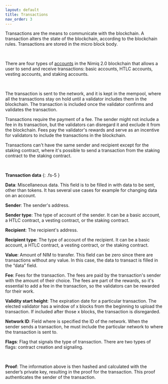 ```yaml
---
layout: default
title: Transactions
nav_order: 3
---
```


Transactions are the means to communicate with the blockchain. A transaction alters the state of the blockchain, according to the blockchain rules. Transactions are stored in the micro block body.

<br/>

There are four types of [accounts](/just-the-docs/docs/accounts) in the Nimiq 2.0 blockchain that allows a user to send and receive transactions: basic accounts, HTLC accounts, vesting accounts, and staking accounts.

<br/>

The transaction is sent to the network, and it is kept in the mempool, where all the transactions stay on hold until a validator includes them in the blockchain. The transaction is included once the validator confirms and validates the transaction.

Transactions require the payment of a fee. The sender might not include a fee in its transaction, but the validators can disregard it and exclude it from the blockchain. Fees pay the validator's rewards and serve as an incentive for validators to include the transactions in the blockchain.

Transactions can't have the same sender and recipient except for the staking contract, where it's possible to send a transaction from the staking contract to the staking contract.

<br/>

**Transaction data**
{: .fs-5 }

**Data**: Miscellaneous data. This field is to be filled in with data to be sent, other than tokens. It has several use cases for example for changing data on an account.

**Sender**: The sender's address.

**Sender type**: The type of account of the sender. It can be a basic account, a HTLC contract, a vesting contract, or the staking contract.

**Recipient**: The recipient's address.

**Recipient type**: The type of account of the recipient. It can be a basic account, a HTLC contract, a vesting contract, or the staking contract.

**Value**: Amount of NIM to transfer. This field can be zero since there are transactions without any value. In this case, the data to transact is filled in the “data” field.

**Fee**: Fees for the transaction. The fees are paid by the transaction's sender with the amount of their choice. The fees are part of the rewards, so it's essential to add a fee in the transaction, so the validators can be rewarded for their work.

**Validity start height**: The expiration date for a particular transaction. The elected validator has a window of x blocks from the beginning to upload the transaction. If included after those x blocks, the transaction is disregarded.

**Network ID**: Field where is specified the ID of the network. When the sender sends a transaction, he must include the particular network to where the transaction is sent to.

**Flags**: Flag that signals the type of transaction. There are two types of flags: contract creation and signaling.

<br/>

**Proof**: The information above is then hashed and calculated with the sender’s private key, resulting in the proof for the transaction. This proof authenticates the sender of the transaction.
